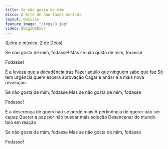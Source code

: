 ```yaml
---
title: Se não gosta de mim
disco: A Arte de não fazer sentido
layout: musicas
feature_image: "/imgs/3.jpg"
video: QbLgIUGBzv4
---
```

(Letra e música: Z de Deus)

Se não gosta de mim, fodasse!
Mas se não gosta de mim, fodasse

Fodasse!

É a leveza que a decadência traz
Fazer aquilo que ninguém sabe que faz
Só tem urgência quem espera aprovação 
Cagar e andar é a mais nova revolução 

Se não gosta de mim, fodasse
Mas se não gosta de mim, fodasse

Fodasse!

É a descrença de quem não se perde mais
A pertinência de querer não ser capaz
Querer a paz por não buscar mais solução 
Desencanar do mundo tolo em reação 

Se não gosta de mim, fodasse
Mas se não gosta de mim, fodasse

Fodasse!
